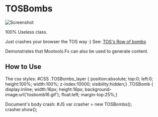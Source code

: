 TOSBombs
===========

![Screenshot](http://fcartegnie.github.com/TOSBombs/Capture-1.png)

100% Useless class.

Just crashes your browser the TOS way :)
See: [TOS's Row of bombs](http://en.wikipedia.org/wiki/Row_of_bombs)

Demonstrates that Mootools.Fx can also be used to generate content.

How to Use
----------

The css styles:
	#CSS
	.TOSBombs_layer { position:absolute; top:0; left:0; height:100%; width:100%; z-index:10000; visibility:hidden;}
	.TOSBomb { display:inline; width:16px; height:16px; background-image:url('tosbomb16.gif'); float:left; margin-top:25%;}

Document's body crash:
	#JS
	var crasher = new TOSBombs();
	crasher.show();

